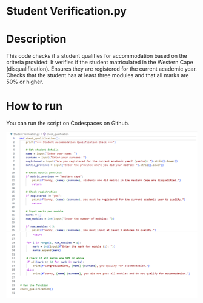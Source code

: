 # Student Verification.py


# Description
This code checks if a student qualifies for accommodation based on the criteria provided:
It verifies if the student matriculated in the Western Cape (disqualification).
Ensures they are registered for the current academic year.
Checks that the student has at least three modules and that all marks are 50% or higher.

# How to run
You can run the script on Codespaces on Github.

![Project Screenshot](https://github.com/AkhonaHlongwa/Akhona-Hlongwa-12/blob/main/Screenshot%202025-02-16%20112945.png?raw=true)
![Project Screenshot](https://github.com/AkhonaHlongwa/Akhona-Hlongwa-12/blob/main/Screenshot%202025-02-16%20113025.png?raw=true)
